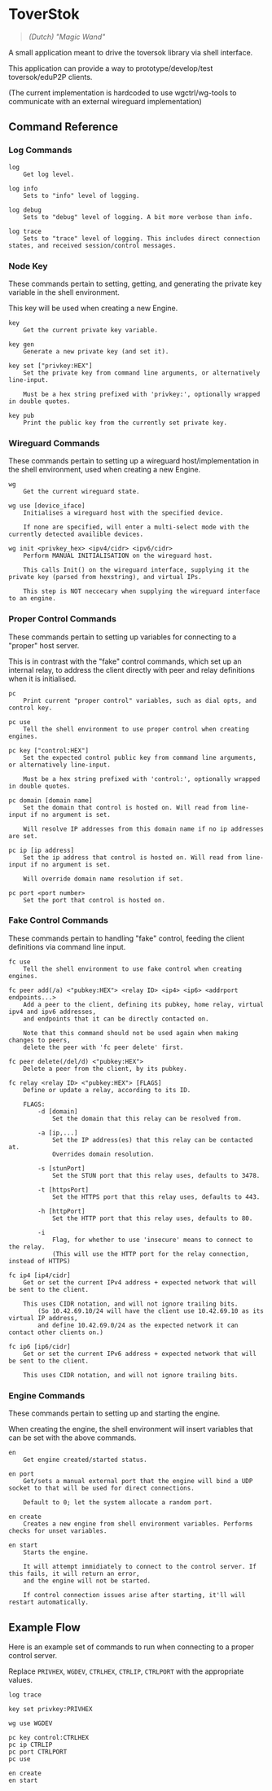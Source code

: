 # ToverStok
> *(Dutch) "Magic Wand"*

A small application meant to drive the toversok library via shell interface.

This application can provide a way to prototype/develop/test toversok/eduP2P clients.

(The current implementation is hardcoded to use wgctrl/wg-tools to communicate with an external wireguard implementation)

## Command Reference

### Log Commands

```
log
    Get log level.

log info
    Sets to "info" level of logging.

log debug
    Sets to "debug" level of logging. A bit more verbose than info.

log trace
    Sets to "trace" level of logging. This includes direct connection states, and received session/control messages.
```

### Node Key

These commands pertain to setting, getting, and generating the private key variable in the shell environment.

This key will be used when creating a new Engine.

```
key
    Get the current private key variable.

key gen
    Generate a new private key (and set it).

key set ["privkey:HEX"]
    Set the private key from command line arguments, or alternatively line-input.
    
    Must be a hex string prefixed with 'privkey:', optionally wrapped in double quotes.

key pub
    Print the public key from the currently set private key.
```

### Wireguard Commands

These commands pertain to setting up a wireguard host/implementation in the shell environment,
used when creating a new Engine.

```
wg
    Get the current wireguard state.

wg use [device_iface]
    Initialises a wireguard host with the specified device.
    
    If none are specified, will enter a multi-select mode with the currently detected availible devices.

wg init <privkey_hex> <ipv4/cidr> <ipv6/cidr>
    Perform MANUAL INITIALISATION on the wireguard host.
    
    This calls Init() on the wireguard interface, supplying it the private key (parsed from hexstring), and virtual IPs.
    
    This step is NOT neccecary when supplying the wireguard interface to an engine.
```

### Proper Control Commands

These commands pertain to setting up variables for connecting to a "proper" host server.

This is in contrast with the "fake" control commands, which set up an internal relay,
to address the client directly with peer and relay definitions when it is initialised.

```
pc
    Print current "proper control" variables, such as dial opts, and control key.

pc use
    Tell the shell environment to use proper control when creating engines.

pc key ["control:HEX"]
    Set the expected control public key from command line arguments, or alternatively line-input.
    
    Must be a hex string prefixed with 'control:', optionally wrapped in double quotes.

pc domain [domain name]
    Set the domain that control is hosted on. Will read from line-input if no argument is set.
    
    Will resolve IP addresses from this domain name if no ip addresses are set.

pc ip [ip address]
    Set the ip address that control is hosted on. Will read from line-input if no argument is set.
    
    Will override domain name resolution if set.
    
pc port <port number>
    Set the port that control is hosted on.
```

### Fake Control Commands

These commands pertain to handling "fake" control, feeding the client definitions via command line input.

```
fc use
    Tell the shell environment to use fake control when creating engines.

fc peer add(/a) <"pubkey:HEX"> <relay ID> <ip4> <ip6> <addrport endpoints...>
    Add a peer to the client, defining its pubkey, home relay, virtual ipv4 and ipv6 addresses,
    and endpoints that it can be directly contacted on.
    
    Note that this command should not be used again when making changes to peers,
    delete the peer with 'fc peer delete' first.

fc peer delete(/del/d) <"pubkey:HEX">
    Delete a peer from the client, by its pubkey.

fc relay <relay ID> <"pubkey:HEX"> [FLAGS]
    Define or update a relay, according to its ID.
    
    FLAGS:
        -d [domain]
            Set the domain that this relay can be resolved from.
        
        -a [ip,...]
            Set the IP address(es) that this relay can be contacted at.
            Overrides domain resolution.
        
        -s [stunPort]
            Set the STUN port that this relay uses, defaults to 3478.
        
        -t [httpsPort]
            Set the HTTPS port that this relay uses, defaults to 443.
        
        -h [httpPort]
            Set the HTTP port that this relay uses, defaults to 80.
        
        -i
            Flag, for whether to use 'insecure' means to connect to the relay.
            (This will use the HTTP port for the relay connection, instead of HTTPS)

fc ip4 [ip4/cidr]
    Get or set the current IPv4 address + expected network that will be sent to the client.
    
    This uses CIDR notation, and will not ignore trailing bits.
        (So 10.42.69.10/24 will have the client use 10.42.69.10 as its virtual IP address,
        and define 10.42.69.0/24 as the expected network it can contact other clients on.)

fc ip6 [ip6/cidr]
    Get or set the current IPv6 address + expected network that will be sent to the client.
    
    This uses CIDR notation, and will not ignore trailing bits.
```

### Engine Commands

These commands pertain to setting up and starting the engine.

When creating the engine, the shell environment will insert variables that can be set with the above commands.

```
en
    Get engine created/started status.

en port
    Get/sets a manual external port that the engine will bind a UDP socket to that will be used for direct connections.
    
    Default to 0; let the system allocate a random port.

en create
    Creates a new engine from shell environment variables. Performs checks for unset variables.

en start
    Starts the engine.
    
    It will attempt immidiately to connect to the control server. If this fails, it will return an error,
    and the engine will not be started.
    
    If control connection issues arise after starting, it'll will restart automatically.
```

## Example Flow

Here is an example set of commands to run when connecting to a proper control server.

Replace `PRIVHEX`, `WGDEV`, `CTRLHEX`, `CTRLIP`, `CTRLPORT` with the appropriate values.

```
log trace

key set privkey:PRIVHEX

wg use WGDEV

pc key control:CTRLHEX
pc ip CTRLIP
pc port CTRLPORT
pc use

en create
en start
```